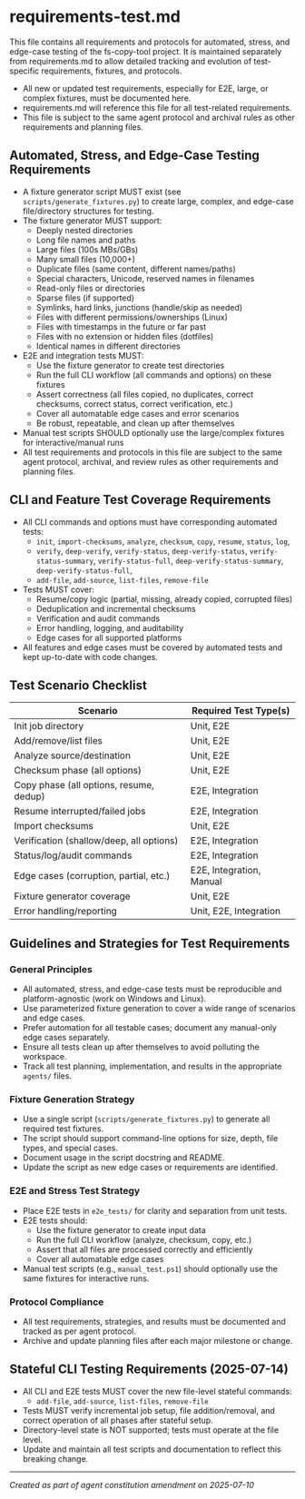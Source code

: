 # requirements-test.md

This file contains all requirements and protocols for automated, stress, and edge-case testing of the fs-copy-tool project. It is maintained separately from requirements.md to allow detailed tracking and evolution of test-specific requirements, fixtures, and protocols.

- All new or updated test requirements, especially for E2E, large, or complex fixtures, must be documented here.
- requirements.md will reference this file for all test-related requirements.
- This file is subject to the same agent protocol and archival rules as other requirements and planning files.

## Automated, Stress, and Edge-Case Testing Requirements

- A fixture generator script MUST exist (see `scripts/generate_fixtures.py`) to create large, complex, and edge-case file/directory structures for testing.
- The fixture generator MUST support:
  - Deeply nested directories
  - Long file names and paths
  - Large files (100s MBs/GBs)
  - Many small files (10,000+)
  - Duplicate files (same content, different names/paths)
  - Special characters, Unicode, reserved names in filenames
  - Read-only files or directories
  - Sparse files (if supported)
  - Symlinks, hard links, junctions (handle/skip as needed)
  - Files with different permissions/ownerships (Linux)
  - Files with timestamps in the future or far past
  - Files with no extension or hidden files (dotfiles)
  - Identical names in different directories
- E2E and integration tests MUST:
  - Use the fixture generator to create test directories
  - Run the full CLI workflow (all commands and options) on these fixtures
  - Assert correctness (all files copied, no duplicates, correct checksums, correct status, correct verification, etc.)
  - Cover all automatable edge cases and error scenarios
  - Be robust, repeatable, and clean up after themselves
- Manual test scripts SHOULD optionally use the large/complex fixtures for interactive/manual runs
- All test requirements and protocols in this file are subject to the same agent protocol, archival, and review rules as other requirements and planning files.

## CLI and Feature Test Coverage Requirements
- All CLI commands and options must have corresponding automated tests:
  - `init`, `import-checksums`, `analyze`, `checksum`, `copy`, `resume`, `status`, `log`,
  - `verify`, `deep-verify`, `verify-status`, `deep-verify-status`, `verify-status-summary`, `verify-status-full`, `deep-verify-status-summary`, `deep-verify-status-full`,
  - `add-file`, `add-source`, `list-files`, `remove-file`
- Tests MUST cover:
  - Resume/copy logic (partial, missing, already copied, corrupted files)
  - Deduplication and incremental checksums
  - Verification and audit commands
  - Error handling, logging, and auditability
  - Edge cases for all supported platforms
- All features and edge cases must be covered by automated tests and kept up-to-date with code changes.

## Test Scenario Checklist
| Scenario                                 | Required Test Type(s)         |
|------------------------------------------|------------------------------|
| Init job directory                       | Unit, E2E                    |
| Add/remove/list files                    | Unit, E2E                    |
| Analyze source/destination               | Unit, E2E                    |
| Checksum phase (all options)             | Unit, E2E                    |
| Copy phase (all options, resume, dedup)  | E2E, Integration             |
| Resume interrupted/failed jobs           | E2E, Integration             |
| Import checksums                         | Unit, E2E                    |
| Verification (shallow/deep, all options) | E2E, Integration             |
| Status/log/audit commands                | E2E, Integration             |
| Edge cases (corruption, partial, etc.)   | E2E, Integration, Manual     |
| Fixture generator coverage               | Unit, E2E                    |
| Error handling/reporting                 | Unit, E2E, Integration       |

## Guidelines and Strategies for Test Requirements

### General Principles
- All automated, stress, and edge-case tests must be reproducible and platform-agnostic (work on Windows and Linux).
- Use parameterized fixture generation to cover a wide range of scenarios and edge cases.
- Prefer automation for all testable cases; document any manual-only edge cases separately.
- Ensure all tests clean up after themselves to avoid polluting the workspace.
- Track all test planning, implementation, and results in the appropriate `agents/` files.

### Fixture Generation Strategy
- Use a single script (`scripts/generate_fixtures.py`) to generate all required test fixtures.
- The script should support command-line options for size, depth, file types, and special cases.
- Document usage in the script docstring and README.
- Update the script as new edge cases or requirements are identified.

### E2E and Stress Test Strategy
- Place E2E tests in `e2e_tests/` for clarity and separation from unit tests.
- E2E tests should:
  - Use the fixture generator to create input data
  - Run the full CLI workflow (analyze, checksum, copy, etc.)
  - Assert that all files are processed correctly and efficiently
  - Cover all automatable edge cases
- Manual test scripts (e.g., `manual_test.ps1`) should optionally use the same fixtures for interactive runs.

### Protocol Compliance
- All test requirements, strategies, and results must be documented and tracked as per agent protocol.
- Archive and update planning files after each major milestone or change.

## Stateful CLI Testing Requirements (2025-07-14)
- All CLI and E2E tests MUST cover the new file-level stateful commands:
  - `add-file`, `add-source`, `list-files`, `remove-file`
- Tests MUST verify incremental job setup, file addition/removal, and correct operation of all phases after stateful setup.
- Directory-level state is NOT supported; tests must operate at the file level.
- Update and maintain all test scripts and documentation to reflect this breaking change.

---

*Created as part of agent constitution amendment on 2025-07-10*
